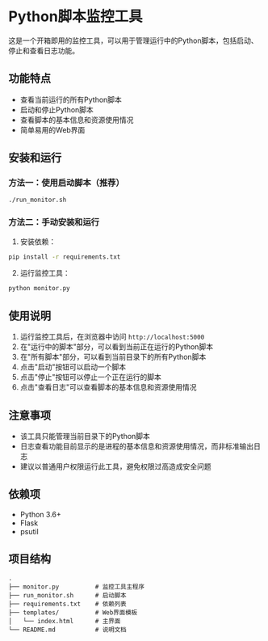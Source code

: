 # Python脚本监控工具

这是一个开箱即用的监控工具，可以用于管理运行中的Python脚本，包括启动、停止和查看日志功能。

## 功能特点

- 查看当前运行的所有Python脚本
- 启动和停止Python脚本
- 查看脚本的基本信息和资源使用情况
- 简单易用的Web界面

## 安装和运行

### 方法一：使用启动脚本（推荐）

```bash
./run_monitor.sh
```

### 方法二：手动安装和运行

1. 安装依赖：
```bash
pip install -r requirements.txt
```

2. 运行监控工具：
```bash
python monitor.py
```

## 使用说明

1. 运行监控工具后，在浏览器中访问 `http://localhost:5000`
2. 在"运行中的脚本"部分，可以看到当前正在运行的Python脚本
3. 在"所有脚本"部分，可以看到当前目录下的所有Python脚本
4. 点击"启动"按钮可以启动一个脚本
5. 点击"停止"按钮可以停止一个正在运行的脚本
6. 点击"查看日志"可以查看脚本的基本信息和资源使用情况

## 注意事项

- 该工具只能管理当前目录下的Python脚本
- 日志查看功能目前显示的是进程的基本信息和资源使用情况，而非标准输出日志
- 建议以普通用户权限运行此工具，避免权限过高造成安全问题

## 依赖项

- Python 3.6+
- Flask
- psutil

## 项目结构

```
.
├── monitor.py          # 监控工具主程序
├── run_monitor.sh      # 启动脚本
├── requirements.txt    # 依赖列表
├── templates/          # Web界面模板
│   └── index.html      # 主界面
└── README.md           # 说明文档
```